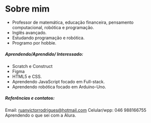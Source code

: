 # Sobre mim
- Professor de matemática, educação financeira, pensamento computacional, robótica e programação.
- Inglês avançado.
- Estudando programação e robótica.
- Programo por hobbie.

##### Aprendendo/Aprendido/ Interessado:
- Scratch e Construct
- Figma
- HTML5 e CSS.
- Aprendendo JavaScript focado em Full-stack.
- Aprendendo robótica focado em Arduino-Uno.

##### Referências e contatos:
Email: ruanvictorrodrigues@hotmail.com
Celular/wpp: 046 988166755
Aprendendo o que sei com a Alura.
